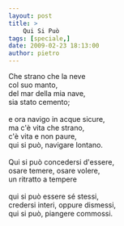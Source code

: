```yaml
---
layout: post
title: >
    Qui Si Può
tags: [speciale,]
date: 2009-02-23 18:13:00
author: pietro
---
```

Che strano che la neve<br/>col suo manto,<br/>del mar della mia nave,<br/>sia stato cemento;<br/><br/>e ora navigo in acque sicure,<br/>ma c'è vita che strano,<br/>c'è vita e non paure,<br/>qui si può, navigare lontano.<br/><br/>Qui si può concedersi d'essere,<br/>osare temere, osare volere,<br/>un ritratto a tempere<br/><br/>qui si può essere sé stessi,<br/>credersi interi, oppure dismessi,<br/>qui si può, piangere commossi.
